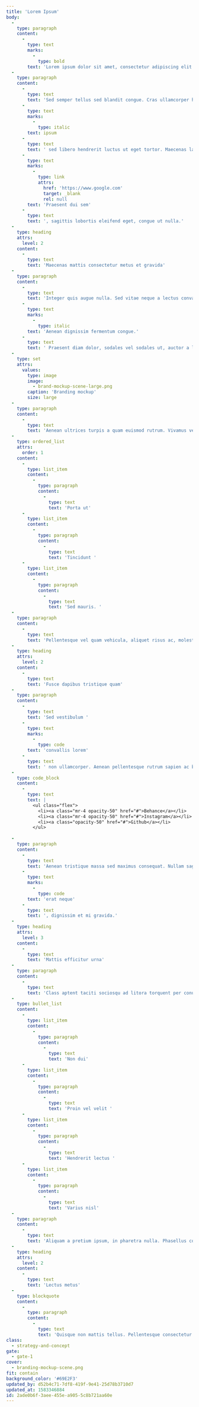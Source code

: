 ```yaml
---
title: 'Lorem Ipsum'
body:
  -
    type: paragraph
    content:
      -
        type: text
        marks:
          -
            type: bold
        text: 'Lorem ipsum dolor sit amet, consectetur adipiscing elit. Ut aliquet eget ex nec scelerisque. Cras commodo, nulla vel sodales gravida, risus ex rutrum neque, at molestie dui nulla vitae nulla. Praesent maximus sed quam eu efficitur. '
  -
    type: paragraph
    content:
      -
        type: text
        text: 'Sed semper tellus sed blandit congue. Cras ullamcorper hendrerit leo, ornare porta ante auctor vel. In sit amet ex odio. Fusce at '
      -
        type: text
        marks:
          -
            type: italic
        text: ipsum
      -
        type: text
        text: ' sed libero hendrerit luctus ut eget tortor. Maecenas lacinia nunc id ligula cursus imperdiet. Nunc est elit, imperdiet ut vehicula sed, molestie nec sem. Etiam in convallis lorem. Aenean a suscipit ligula, at fermentum diam. '
      -
        type: text
        marks:
          -
            type: link
            attrs:
              href: 'https://www.google.com'
              target: _blank
              rel: null
        text: 'Praesent dui sem'
      -
        type: text
        text: ', sagittis lobortis eleifend eget, congue ut nulla.'
  -
    type: heading
    attrs:
      level: 2
    content:
      -
        type: text
        text: 'Maecenas mattis consectetur metus et gravida'
  -
    type: paragraph
    content:
      -
        type: text
        text: 'Integer quis augue nulla. Sed vitae neque a lectus convallis faucibus nec non elit. Sed eget nisl eget dolor rutrum lobortis. Nunc accumsan sagittis sagittis. Maecenas laoreet sem in nibh sollicitudin euismod. '
      -
        type: text
        marks:
          -
            type: italic
        text: 'Aenean dignissim fermentum congue.'
      -
        type: text
        text: ' Praesent diam dolor, sodales vel sodales ut, auctor a lorem. Vestibulum dictum dolor et turpis tempus consequat.'
  -
    type: set
    attrs:
      values:
        type: image
        image:
          - brand-mockup-scene-large.png
        caption: 'Branding mockup'
        size: large
  -
    type: paragraph
    content:
      -
        type: text
        text: 'Aenean ultrices turpis a quam euismod rutrum. Vivamus vel neque quis orci volutpat venenatis in commodo orci. Maecenas euismod dolor non est imperdiet hendrerit. Suspendisse sem lectus, accumsan condimentum '
  -
    type: ordered_list
    attrs:
      order: 1
    content:
      -
        type: list_item
        content:
          -
            type: paragraph
            content:
              -
                type: text
                text: 'Porta ut'
      -
        type: list_item
        content:
          -
            type: paragraph
            content:
              -
                type: text
                text: 'Tincidunt '
      -
        type: list_item
        content:
          -
            type: paragraph
            content:
              -
                type: text
                text: 'Sed mauris. '
  -
    type: paragraph
    content:
      -
        type: text
        text: 'Pellentesque vel quam vehicula, aliquet risus ac, molestie turpis. Curabitur hendrerit consequat tortor a porta. Praesent massa odio, pharetra in magna vel, semper efficitur erat. Ut pulvinar dui consequat sapien sagittis hendrerit. Etiam mollis mollis nisl sed porttitor.'
  -
    type: heading
    attrs:
      level: 2
    content:
      -
        type: text
        text: 'Fusce dapibus tristique quam'
  -
    type: paragraph
    content:
      -
        type: text
        text: 'Sed vestibulum '
      -
        type: text
        marks:
          -
            type: code
        text: 'convallis lorem'
      -
        type: text
        text: ' non ullamcorper. Aenean pellentesque rutrum sapien ac bibendum. Donec placerat urna a pretium sodales. Ut dictum lobortis ultrices. Suspendisse quis facilisis arcu.'
  -
    type: code_block
    content:
      -
        type: text
        text: |
          <ul class="flex">
            <li><a class="mr-4 opacity-50" href="#">Behance</a></li>
            <li><a class="mr-4 opacity-50" href="#">Instagram</a></li>
            <li><a class="opacity-50" href="#">Github</a></li>
          </ul>
          
  -
    type: paragraph
    content:
      -
        type: text
        text: 'Aenean tristique massa sed maximus consequat. Nullam sagittis tortor nulla, in tristique odio placerat mattis. Donec quis purus ipsum. Donec interdum in nisl id congue. In '
      -
        type: text
        marks:
          -
            type: code
        text: 'erat neque'
      -
        type: text
        text: ', dignissim et mi gravida.'
  -
    type: heading
    attrs:
      level: 3
    content:
      -
        type: text
        text: 'Mattis efficitur urna'
  -
    type: paragraph
    content:
      -
        type: text
        text: 'Class aptent taciti sociosqu ad litora torquent per conubia nostra, per inceptos himenaeos. Ut vitae lectus nec nunc ultricies vehicula id vulputate nisi. Vivamus finibus congue lectus, id accumsan mi sagittis vitae in nec elit vitae nibh finibus consectetur interdum.'
  -
    type: bullet_list
    content:
      -
        type: list_item
        content:
          -
            type: paragraph
            content:
              -
                type: text
                text: 'Non dui'
      -
        type: list_item
        content:
          -
            type: paragraph
            content:
              -
                type: text
                text: 'Proin vel velit '
      -
        type: list_item
        content:
          -
            type: paragraph
            content:
              -
                type: text
                text: 'Hendrerit lectus '
      -
        type: list_item
        content:
          -
            type: paragraph
            content:
              -
                type: text
                text: 'Varius nisl'
  -
    type: paragraph
    content:
      -
        type: text
        text: 'Aliquam a pretium ipsum, in pharetra nulla. Phasellus congue nunc vel facilisis ullamcorper. Phasellus velit arcu, pulvinar eu mattis porttitor, tincidunt quis dolor. Sed a cursus ligula, at blandit elit. Nam lectus metus, luctus in nunc sed, dictum maximus lectus.'
  -
    type: heading
    attrs:
      level: 2
    content:
      -
        type: text
        text: 'Lectus metus'
  -
    type: blockquote
    content:
      -
        type: paragraph
        content:
          -
            type: text
            text: 'Quisque non mattis tellus. Pellentesque consectetur libero sit amet dignissim dignissim. In sed quam erat. Morbi efficitur hendrerit augue, sit amet mattis est venenatis at. Vivamus finibus congue lectus, id accumsan mi sagittis vitae in nec elit vitae nibh finibus consectetur interdum.'
class:
  - strategy-and-concept
gate:
  - gate-1
cover:
  - branding-mockup-scene.png
fit: contain
background_color: '#69E2F3'
updated_by: d52b4c71-7df8-419f-9e41-25d78b3710d7
updated_at: 1583346884
id: 2ade0b6f-3aee-455e-a905-5c8b721aa60e
---
```

